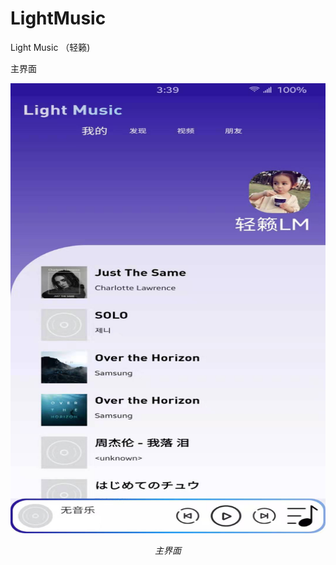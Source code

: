 # LightMusic
Light Music （轻籁)

主界面
<p align="center">
	<img src="https://github.com/BrinsLee/LightMusic/blob/master/image/img_main.jpg" alt="Sample"  width="1280" height="720">
	<p align="center">
		<em>主界面</em>
	</p>
</p>
